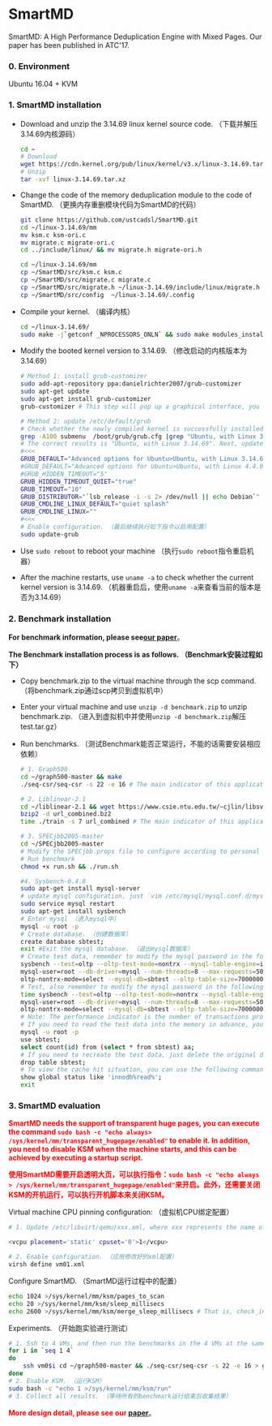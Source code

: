 # SmartMD
SmartMD: A High Performance Deduplication  Engine with Mixed Pages. Our paper has been published in ATC'17.

### 0. Environment
Ubuntu 16.04 + KVM

### 1. SmartMD installation

* Download and unzip the 3.14.69 linux kernel source code. （下载并解压3.14.69内核源码）

  ```bash
  cd ~
  # Download
  wget https://cdn.kernel.org/pub/linux/kernel/v3.x/linux-3.14.69.tar.xz
  # Unzip
  tar -xvf linux-3.14.69.tar.xz
  ```

* Change the code of the memory deduplication module to the code of SmartMD. （更换内存重删模块代码为SmartMD的代码）

  ```bash
  git clone https://github.com/ustcadsl/SmartMD.git
  cd ~/linux-3.14.69/mm
  mv ksm.c ksm-ori.c 
  mv migrate.c migrate-ori.c
  cd ../include/linux/ && mv migrate.h migrate-ori.h
  
  cd ~/linux-3.14.69/mm
  cp ~/SmartMD/src/ksm.c ksm.c
  cp ~/SmartMD/src/migrate.c migrate.c
  cp ~/SmartMD/src/migrate.h ~/linux-3.14.69/include/linux/migrate.h
  cp ~/SmartMD/src/config  ~/linux-3.14.69/.config
  ```

* Compile your kernel. （编译内核）

  ```bash
  cd ~/linux-3.14.69/ 
  sudo make -j`getconf _NPROCESSORS_ONLN` && sudo make modules_install -j`getconf _NPROCESSORS_ONLN` && sudo make install
  ```

* Modify the booted kernel version to 3.14.69. （修改启动的内核版本为3.14.69）

  ```bash
  # Method 1: install grub-customizer
  sudo add-apt-repository ppa:danielrichter2007/grub-customizer
  sudo apt-get update
  sudo apt-get install grub-customizer
  grub-customizer # This step will pop up a graphical interface, you can choose the kernel version to start first. （这一步会弹出图形界面，可以选择优先启动的内核版本）
  
  # Method 2: update /etc/default/grub
  # Check whether the newly compiled kernel is successfully installed
  grep -A100 submenu  /boot/grub/grub.cfg |grep "Ubuntu, with Linux 3.14.69"
  # The correct results is "Ubuntu, with Linux 3.14.69". Next, update /etc/default/grub with following contents. 如果结果中出现Ubuntu, with Linux 3.14.69则说明内核安装成功，接下来设置启动内核为3.14.69，只需要将内容修改为下面#<<<之间的内容即可。
  #<<<
  GRUB_DEFAULT="Advanced options for Ubuntu>Ubuntu, with Linux 3.14.69"
  #GRUB_DEFAULT="Advanced options for Ubuntu>Ubuntu, with Linux 4.4.0"
  #GRUB_HIDDEN_TIMEOUT="5"
  GRUB_HIDDEN_TIMEOUT_QUIET="true"
  GRUB_TIMEOUT="10"
  GRUB_DISTRIBUTOR="`lsb_release -i -s 2> /dev/null || echo Debian`"
  GRUB_CMDLINE_LINUX_DEFAULT="quiet splash"
  GRUB_CMDLINE_LINUX=""
  #<<<
  # Enable configuration. （最后继续执行如下指令以启用配置）
  sudo update-grub
  ```

* Use `sudo reboot` to reboot your machine （执行`sudo reboot`指令重启机器）

* After the machine restarts, use `uname -a` to check whether the current kernel version is 3.14.69. （机器重启后，使用`uname -a`来查看当前的版本是否为3.14.69）

### 2. Benchmark installation

**For benchmark information, please see[our paper](https://www.usenix.org/conference/atc17/technical-sessions/presentation/guo-fan)**。

**The Benchmark installation process is as follows. （Benchmark安装过程如下）**

* Copy benchmark.zip to the virtual machine through the scp command. （将benchmark.zip通过scp拷贝到虚拟机中）

* Enter your virtual machine and use `unzip -d benchmark.zip` to unzip benchmark.zip. （进入到虚拟机中并使用`unzip -d benchmark.zip`解压test.tar.gz）

* Run benchmarks. （测试Benchmark能否正常运行，不能的话需要安装相应依赖）

  ```bash
  # 1. Graph500
  cd ~/graph500-master && make
  ./seq-csr/seq-csr -s 22 -e 16 # The main indicator of this application is harmonic_mean_TEPS, the bigger the better. （此应用的主要关注的指标为harmonic_mean_TEPS，越大越好）
  
  # 2. Liblinear-2.1
  cd ~/liblinear-2.1 && wget https://www.csie.ntu.edu.tw/~cjlin/libsvmtools/datasets/binary/url_combined.bz2
  bzip2 -d url_combined.bz2
  time ./train -s 7 url_combined # The main indicator of this application is the execution time, the shorter the better. （此应用的主要关注指标为运行时长，越短越好）
  
  # 3. SPECjbb2005-master
  cd ~/SPECjbb2005-master 
  # Modify the SPECjbb.props file to configure according to personal needs, or you can directly use what we have configured. （首先根据个人需求修改SPECjbb.props文件进行配置，也可以直接用我们已经配置好的）
  # Run benchmark
  chmod +x run.sh && ./run.sh
  
  #4. Sysbench-0.4.8
  sudo apt-get install mysql-server
  # update mysql configuration, just `vim /etc/mysql/mysql.conf.d/mysqld.cnf` or `vim /etc/mysql/my.cnf` （更新mysql的配置文件/etc/mysql/mysql.conf.d/mysqld.cnf或/etc/mysql/my.cnf）
  sudo service mysql restart
  sudo apt-get install sysbench
  # Enter mysql （进入mysql中）
  mysql -u root -p
  # Create database. （创建数据库）
  create database sbtest;
  exit #Exit the mysql database. （退出mysql数据库）
  # Create test data, remember to modify the mysql password in the following command. （创建测试数据，记得修改下面指令中mysql的密码）
  sysbench --test=oltp --oltp-test-mode=nontrx --mysql-table-engine=innodb --
  mysql-user=root --db-driver=mysql --num-threads=8 --max-requests=5000000 --
  oltp-nontrx-mode=select --mysql-db=sbtest --oltp-table-size=7000000 --oltptable-name=sbtest --mysql-host=127.0.0.1 --mysqlsocket=/var/run/mysqld/mysqld.sock --mysql-password=123 prepare
  # Test, also remember to modify the mysql password in the following command. （进行测试，同样记得修改下面指令中mysql的密码）
  time sysbench --test=oltp --oltp-test-mode=nontrx --mysql-table-engine=innodb --
  mysql-user=root --db-driver=mysql --num-threads=8 --max-requests=5000000 --
  oltp-nontrx-mode=select --mysql-db=sbtest --oltp-table-size=7000000 --oltptable-name=sbtest --mysql-host=127.0.0.1 --mysqlsocket=/var/run/mysqld/mysqld.sock --mysql-password=123 run
  # Note: The performance indicator is the number of transactions processed per second. （注：性能指标为每秒处理的事务数）
  # If you need to read the test data into the memory in advance, you can use the following command.  （如果需要提前将测试数据读入内存，可以使用如下指令）
  mysql -u root -p 
  use sbtest; 
  select count(id) from (select * from sbtest) aa;
  # If you need to recreate the test data, just delete the original data first. （如果需要重新创建测试数据，需要先删除原先的数据）
  drop table sbtest;
  # To view the cache hit situation, you can use the following commands. （查看cache hit情况可以使用如下指令）
  show global status like 'innodb%read%';
  exit 
  ```

### 3. SmartMD evaluation
**<font color='red'>SmartMD needs the support of transparent huge pages, you can execute the command `sudo bash -c "echo always> /sys/kernel/mm/transparent_hugepage/enabled"` to enable it. In addition, you need to disable KSM when the machine starts, and this can be achieved by executing a startup script.</font>**

**<font color='red'>使用SmartMD需要开启透明大页，可以执行指令：`sudo bash -c "echo always > /sys/kernel/mm/transparent_hugepage/enabled"`来开启。此外，还需要关闭KSM的开机运行，可以执行开机脚本来关闭KSM。</font>**

Virtual machine CPU pinning configuration: （虚拟机CPU绑定配置）

```bash
# 1. Update /etc/libvirt/qemu/xxx.xml, where xxx represents the name of the virtual machine. For example, if you want to bind the vcpu of vm01 to physical core 0, just modify the 13th content of vm01.xml as follows, and the other content does not need to be changed. （可以通过修改/etc/libvirt/qemu/xxx.xml文件完成，其中xxx表示虚拟机的名称。比如将vm01的vcpu绑定到物理core 0上，可以第13内容如下，而其他内容无需改动）

<vcpu placement='static' cpuset='0'>1</vcpu> 

# 2. Enable configuration. （应用修改好的xml配置）
virsh define vm01.xml
```

Configure SmartMD. （SmartMD运行过程中的配置）

```bash
echo 1024 >/sys/kernel/mm/ksm/pages_to_scan
echo 20 >/sys/kernel/mm/ksm/sleep_millisecs
echo 2600 >/sys/kernel/mm/ksm/merge_sleep_millisecs # That is, check_interval in the paper. （即论文中的check_interval）
```

Experiments. （开始跑实验进行测试）

```bash
# 1. Ssh to 4 VMs, and then run the benchmarks in the 4 VMs at the same time. Here is graph500 as an example. You can use a script similar to the following.  （使用ssh连接4个VM，然后同时运行4个VM中的benchmark，注意每一次测试中各个VM中只运行1个benchmark且各个VM运行相同的benchmark，此处以graph500为例，可以使用类似下面的脚本）
for i in `seq 1 4`
do
	ssh vm0$i cd ~/graph500-master && ./seq-csr/seq-csr -s 22 -e 16 > graph.out
done
# 2. Enable KSM. （运行KSM）
sudo bash -c "echo 1 >/sys/kernel/mm/ksm/run"
# 3. Collect all results. （等待所有的benchmark运行结束后收集结果）
```

**<font color='red'>More design detail, please see our [paper](https://www.usenix.org/conference/atc17/technical-sessions/presentation/guo-fan)</font>**。
